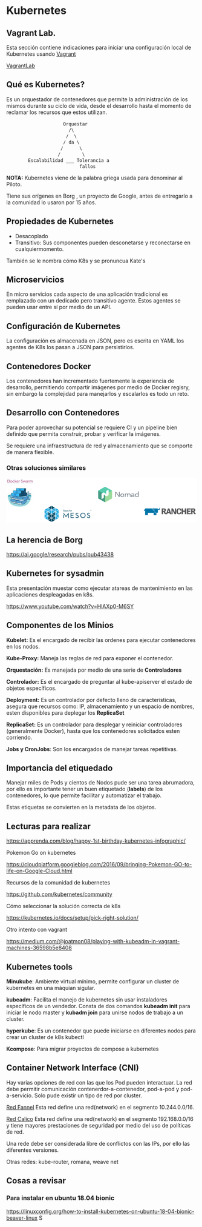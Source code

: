 # Kubernetes
## Vagrant Lab.
Esta sección contiene indicaciones para iniciar una configuración local de Kubernetes usando [Vagrant](https://www.vagrantup.com/)

[VagrantLab](VagrantLab.md)


## Qué es Kubernetes?
Es un orquestador de contenedores que permite la administración de los mismos durante su ciclo de vida, desde el desarrollo hasta el momento de reclamar los recursos que estos utilizan.


                         Orquestar
                           /\
                          /  \
                         / da \
                        /      \
                       /        \
            Escalabilidad ___ Tolerancia a
                               fallos
**NOTA:** Kubernetes viene de la palabra griega usada para denominar al Piloto.

Tiene sus orígenes en Borg , un proyecto de Google, antes de entregarlo a la comunidad lo usaron por 15 años.

## Propiedades de Kubernetes

* Desacoplado
* Transitivo: Sus componentes pueden desconetarse y reconectarse en cualquiermomento.

También se le nombra cómo K8s y se pronuncua Kate's

## Microservicios

En micro servicios cada aspecto de una aplicación tradicional es remplazado con un dedicado pero transitivo agente. Estos agentes se pueden usar entre sí por medio de un API.

## Configuración de Kubernetes

La configuración es almacenada en JSON, pero es escrita en YAML los agentes de K8s los pasan a JSON para persistirlos.

## Contenedores Docker

Los contenedores han incrementado fuertemente la experiencia de desarrollo, permitiendo compartir imágenes por medio de Docker regisry, sin embargo la complejidad para manejarlos y escalarlos es todo un reto.

## Desarrollo con Contenedores

Para poder aprovechar su potencial se requiere CI y un pipeline bien definido que permita construir, probar y verificar la imágenes.

Se requiere una infraestructura de red y almacenamiento que se comporte de manera flexible.

### Otras soluciones similares


![solutions](images/kubernetesSolutions.png)

## La herencia de Borg

https://ai.google/research/pubs/pub43438

## Kubernetes for sysadmin

Esta presentación muestar como ejecutar atareas de mantenimiento en las aplicaciones
despleagadas en k8s.

https://www.youtube.com/watch?v=HlAXp0-M6SY


## Componentes de los Minios

**Kubelet:** Es el encargado de recibir las ordenes para ejecutar contenedores en los nodos.

**Kube-Proxy:** Maneja las reglas de red para exponer el contenedor.

**Orquestación:** Es manejada por medio de una serie de **Controladores**

**Controlador:** Es el encargado de preguntar al kube-apiserver el estado de objetos específicos.

**Deployment:** Es un controlador por defecto lleno de características, asegura que recursos como: IP, almacenamiento y un espacio de nombres, esten disponibles para deplegar los **ReplicaSet**

**ReplicaSet:** Es un controlador para desplegar y reiniciar controladores (generalmente Docker), hasta que los contenedores solicitados esten corriendo.

**Jobs y CronJobs**: Son los encargados de manejar tareas repetitivas.

## Importancia del etiquedado

Manejar miles de Pods y cientos de Nodos pude ser una tarea abrumadora, por ello es importante tener un buen etiquetado (**labels**) de los contenedores, lo que permite facilitar y automatizar el trabajo.

Estas etiquetas se convierten en la metadata de los objetos.

## Lecturas para realizar

https://apprenda.com/blog/happy-1st-birthday-kubernetes-infographic/

Pokemon Go on kubernetes

https://cloudplatform.googleblog.com/2016/09/bringing-Pokemon-GO-to-life-on-Google-Cloud.html

Recursos de la comunidad de kubernetes

https://github.com/kubernetes/community

Cómo seleccionar la solución correcta de k8s

https://kubernetes.io/docs/setup/pick-right-solution/

Otro intento con vagrant

https://medium.com/@joatmon08/playing-with-kubeadm-in-vagrant-machines-36598b5e8408

## Kubernetes tools


**Minukube**: Ambiente virtual mínimo, permite configurar un cluster de kubernetes en una máquian sigular.

**kubeadm**: Facilita el manejo de kubernetes sin usar instaladores específicos de un vendedor. Consta de dos comandos **kubeadm init** para iniciar le nodo master y **kubadm join** para unirse nodos de trabajo a un cluster.

**hyperkube**: Es un contenedor que puede iniciarse en diferentes nodos para crear un cluster de k8s
kubectl

**Kcompose**: Para migrar proyectos de compose a kubernetes

## Container Network Interface (CNI)

Hay varias opciones de red con las que los Pod pueden interactuar.
La red debe permitir comunicación contenerdor-a-contenedor, pod-a-pod y pod-a-servicio.
Solo pude existir un tipo de red por cluster.

[Red Fannel](https://raw.githubusercontent.com/coreos/flannel/master/Documentation/kube-flannel.yml)
Esta red define una red(network) en el segmento 10.244.0.0/16.

[Red Calico](https://docs.projectcalico.org/v2.6/getting-started/kubernetes/installation/hosted/kubeadm/1.6/calico.yaml)
Esta red define una red(network) en el segmento 192.168.0.0/16 y tiene mayores prestaciones de seguridad por medio del uso de políticas de red.

Una rede debe ser considerada libre de conflictos con las IPs, por ello las diferentes versiones.

  Otras redes:  kube-router, romana, weave net
## Cosas a revisar
### Para instalar en ubuntu 18.04 bionic
https://linuxconfig.org/how-to-install-kubernetes-on-ubuntu-18-04-bionic-beaver-linux
S
